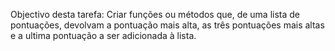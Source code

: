 Objectivo desta tarefa: Criar funções ou métodos que, de uma lista de pontuações,
devolvam a pontuação mais alta, as três pontuações mais altas e a ultima pontuação a ser adicionada à lista.
